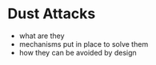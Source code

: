 # Dust Attacks

- what are they
- mechanisms put in place to solve them
- how they can be avoided by design